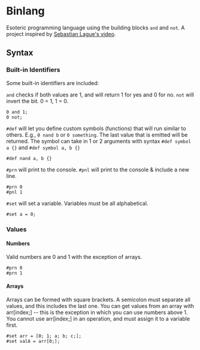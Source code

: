 # Binlang

Esoteric programming language using the building blocks `and` and `not`.
A project inspired by [Sebastian Lague's video](https://www.youtube.com/watch?v=QZwneRb-zqA).

## Syntax

### Built-in Identifiers
Some built-in identifiers are included:

`and` checks if both values are 1, and will return 1 for yes and 0 for no.
`not` will invert the bit. 0 = 1, 1 = 0.
```
0 and 1;
0 not;
```
`#def` will let you define custom symbols (functions) that will run similar to others.
E.g., `0 nand b` or `0 something`. The last value that is emitted will be returned.
The symbol can take in 1 or 2 arguments with syntax `#def symbol a {}` and `#def symbol a, b {}`
```
#def nand a, b {}
```
`#prn` will print to the console.
`#pnl` will print to the console & include a new line.
```
#prn 0
#pnl 1
```
`#set` will set a variable. Variables must be all alphabetical.
```
#set a = 0;
```
### Values

#### Numbers
Valid numbers are 0 and 1 with the exception of arrays.
```
#prn 0
#prn 1
```

#### Arrays
Arrays can be formed with square brackets.
A semicolon must separate all values, and this includes the last one.
You can get values from an array with arr[index;] -- this is the exception in which you can use numbers above 1.
You cannot use arr[index;] in an operation, and must assign it to a variable first.
```
#set arr = [0; 1; a; b; c;];
#set valA = arr[0;];
```
